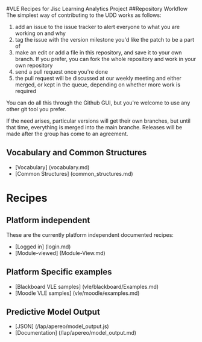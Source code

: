 #VLE Recipes for Jisc Learning Analytics Project
##Repository Workflow
The simplest way of contributing to the UDD works as follows:

1. add an issue to the issue tracker to alert everyone to what you are working on and why
2. tag the issue with the version milestone you'd like the patch to be a part of
3. make an edit or add a file in this repository, and save it to your own branch. If you prefer, you can fork the whole repository and work in your own repository
4. send a pull request once you're done
5. the pull request will be discussed at our weekly meeting and either merged, or kept in the queue, depending on whether more work is required

You can do all this through the Github GUI, but you're welcome to use any other git tool you prefer.

If the need arises, particular versions will get their own branches, but until that time, everything is merged into the main branche. Releases will be made after the group has come to an agreement.

## Vocabulary and Common Structures

* [Vocabulary] (vocabulary.md)
* [Common Structures] (common_structures.md)


# Recipes

## Platform independent
These are the currently platform independent documented recipes:

* [Logged in] (login.md)
* [Module-viewed] (Module-View.md)

## Platform Specific examples
* [Blackboard VLE samples] (vle/blackboard/Examples.md)
* [Moodle VLE samples] (vle/moodle/examples.md)

## Predictive Model Output
* [JSON] (/lap/apereo/model_output.js)
* [Documentation] (/lap/apereo/model_output.md)
